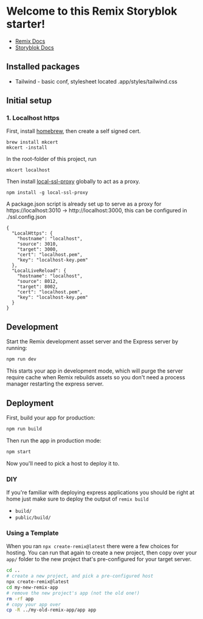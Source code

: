 # Welcome to this Remix Storyblok starter!

- [Remix Docs](https://remix.run/docs)
- [Storyblok Docs](https://www.storyblok.com/docs)

## Installed packages

- Tailwind - basic conf, stylesheet located .app/styles/tailwind.css

## Initial setup

### 1. Localhost https

First, install [homebrew](https://docs.brew.sh/Installation), then create a self signed cert.

```
brew install mkcert
mkcert -install
```

In the root-folder of this project, run

```
mkcert localhost
```

Then install [local-ssl-proxy]() globally to act as a proxy.

```
npm install -g local-ssl-proxy
```

A package.json script is already set up to serve as a proxy for https://localhost:3010 -> http://localhost:3000, this can be configured in ./ssl.config.json

```
{
  "LocalHttps": {
    "hostname": "localhost",
    "source": 3010,
    "target": 3000,
    "cert": "localhost.pem",
    "key": "localhost-key.pem"
  },
  "LocalLiveReload": {
    "hostname": "localhost",
    "source": 8012,
    "target": 8002,
    "cert": "localhost.pem",
    "key": "localhost-key.pem"
  }
}
```

## Development

Start the Remix development asset server and the Express server by running:

```sh
npm run dev
```

This starts your app in development mode, which will purge the server require cache when Remix rebuilds assets so you don't need a process manager restarting the express server.

## Deployment

First, build your app for production:

```sh
npm run build
```

Then run the app in production mode:

```sh
npm start
```

Now you'll need to pick a host to deploy it to.

### DIY

If you're familiar with deploying express applications you should be right at home just make sure to deploy the output of `remix build`

- `build/`
- `public/build/`

### Using a Template

When you ran `npx create-remix@latest` there were a few choices for hosting. You can run that again to create a new project, then copy over your `app/` folder to the new project that's pre-configured for your target server.

```sh
cd ..
# create a new project, and pick a pre-configured host
npx create-remix@latest
cd my-new-remix-app
# remove the new project's app (not the old one!)
rm -rf app
# copy your app over
cp -R ../my-old-remix-app/app app
```
